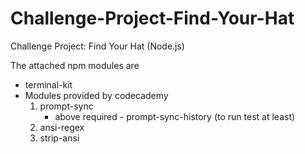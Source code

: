 # Challenge-Project-Find-Your-Hat
Challenge Project: Find Your Hat (Node.js)

The attached npm modules are
 - terminal-kit
 - Modules provided by codecademy
 	1. prompt-sync
 	   - above required - prompt-sync-history (to run test at least)
	2. ansi-regex
	3. strip-ansi

